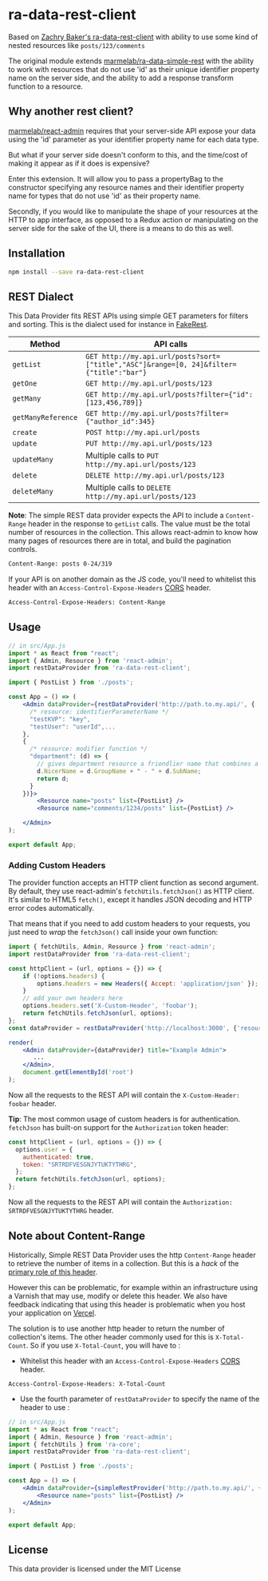 # ra-data-rest-client
Based on [Zachry Baker's ra-data-rest-client](https://github.com/zachrybaker/ra-data-rest-client) with ability to use some kind of nested resources like ```posts/123/comments```

The original module extends [marmelab/ra-data-simple-rest](https://github.com/marmelab/react-admin/tree/master/packages/ra-data-simple-rest) with
the ability to work with resources that do not use 'id' as their unique identifier property name on the server side, and
the ability to add a response transform function to a resource.

## Why another rest client?

[marmelab/react-admin](https://github.com/marmelab/react-admin) requires that your server-side API expose your data using the 'id' parameter as your identifier property name for each data type.

But what if your server side doesn't conform to this, and the time/cost of making it appear as if it does is expensive?

Enter this extension. It will allow you to pass a propertyBag to the constructor specifying any resource names and their identifier property name for types that do not use 'id' as their property name.

Secondly, if you would like to manipulate the shape of your resources at the HTTP to app interface, as opposed to a Redux action or manipulating on the server side for the sake of the UI, there is a means to do this as well.

## Installation

```sh
npm install --save ra-data-rest-client
```

## REST Dialect

This Data Provider fits REST APIs using simple GET parameters for filters and sorting. This is the dialect used for instance in [FakeRest](https://github.com/marmelab/FakeRest).

| Method             | API calls                                                                               |
| ------------------ | --------------------------------------------------------------------------------------- |
| `getList`          | `GET http://my.api.url/posts?sort=["title","ASC"]&range=[0, 24]&filter={"title":"bar"}` |
| `getOne`           | `GET http://my.api.url/posts/123`                                                       |
| `getMany`          | `GET http://my.api.url/posts?filter={"id":[123,456,789]}`                               |
| `getManyReference` | `GET http://my.api.url/posts?filter={"author_id":345}`                                  |
| `create`           | `POST http://my.api.url/posts`                                                          |
| `update`           | `PUT http://my.api.url/posts/123`                                                       |
| `updateMany`       | Multiple calls to `PUT http://my.api.url/posts/123`                                     |
| `delete`           | `DELETE http://my.api.url/posts/123`                                                    |
| `deleteMany`       | Multiple calls to `DELETE http://my.api.url/posts/123`                                  |

**Note**: The simple REST data provider expects the API to include a `Content-Range` header in the response to `getList` calls. The value must be the total number of resources in the collection. This allows react-admin to know how many pages of resources there are in total, and build the pagination controls.

```txt
Content-Range: posts 0-24/319
```

If your API is on another domain as the JS code, you'll need to whitelist this header with an `Access-Control-Expose-Headers` [CORS](https://developer.mozilla.org/en-US/docs/Web/HTTP/Access_control_CORS) header.

```txt
Access-Control-Expose-Headers: Content-Range
```

## Usage

```jsx
// in src/App.js
import * as React from "react";
import { Admin, Resource } from 'react-admin';
import restDataProvider from 'ra-data-rest-client';

import { PostList } from './posts';

const App = () => (
    <Admin dataProvider={restDataProvider('http://path.to.my.api/', {
      /* resource: identifierParameterName */
      "testKVP": "key",
      "testUser": "userId",...
    },
    {
      /* resource: modifier function */
      "department": (d) => {
        // gives department resource a friendlier name that combines a few properties, for the sake of a SelectInput...
        d.NicerName = d.GroupName + " - " + d.SubName;
        return d;
      }
    })}>
        <Resource name="posts" list={PostList} />
        <Resource name="comments/1234/posts" list={PostList} />

    </Admin>
);

export default App;
```

### Adding Custom Headers

The provider function accepts an HTTP client function as second argument. By default, they use react-admin's `fetchUtils.fetchJson()` as HTTP client. It's similar to HTML5 `fetch()`, except it handles JSON decoding and HTTP error codes automatically.

That means that if you need to add custom headers to your requests, you just need to _wrap_ the `fetchJson()` call inside your own function:

```jsx
import { fetchUtils, Admin, Resource } from 'react-admin';
import restDataProvider from 'ra-data-rest-client';

const httpClient = (url, options = {}) => {
    if (!options.headers) {
        options.headers = new Headers({ Accept: 'application/json' });
    }
    // add your own headers here
    options.headers.set('X-Custom-Header', 'foobar');
    return fetchUtils.fetchJson(url, options);
};
const dataProvider = restDataProvider('http://localhost:3000', {'resourceName':'key'...}, httpClient);

render(
    <Admin dataProvider={dataProvider} title="Example Admin">
       ...
    </Admin>,
    document.getElementById('root')
);
```

Now all the requests to the REST API will contain the `X-Custom-Header: foobar` header.

**Tip**: The most common usage of custom headers is for authentication. `fetchJson` has built-on support for the `Authorization` token header:

```js
const httpClient = (url, options = {}) => {
  options.user = {
    authenticated: true,
    token: "SRTRDFVESGNJYTUKTYTHRG",
  };
  return fetchUtils.fetchJson(url, options);
};
```

Now all the requests to the REST API will contain the `Authorization: SRTRDFVESGNJYTUKTYTHRG` header.

## Note about Content-Range

Historically, Simple REST Data Provider uses the http `Content-Range` header to retrieve the number of items in a collection. But this is a _hack_ of the [primary role of this header](https://developer.mozilla.org/en-US/docs/Web/HTTP/Headers/Content-Range).

However this can be problematic, for example within an infrastructure using a Varnish that may use, modify or delete this header. We also have feedback indicating that using this header is problematic when you host your application on [Vercel](https://vercel.com/).

The solution is to use another http header to return the number of collection's items. The other header commonly used for this is `X-Total-Count`. So if you use `X-Total-Count`, you will have to :

- Whitelist this header with an `Access-Control-Expose-Headers` [CORS](https://developer.mozilla.org/en-US/docs/Web/HTTP/Access_control_CORS) header.

```
Access-Control-Expose-Headers: X-Total-Count
```

- Use the fourth parameter of `restDataProvider` to specify the name of the header to use :

```jsx
// in src/App.js
import * as React from "react";
import { Admin, Resource } from 'react-admin';
import { fetchUtils } from 'ra-core';
import restDataProvider from 'ra-data-rest-client';

import { PostList } from './posts';

const App = () => (
    <Admin dataProvider={simpleRestProvider('http://path.to.my.api/', {'resourceName':'key'...}, fetchUtils.fetchJson, 'X-Total-Count')}>
        <Resource name="posts" list={PostList} />
    </Admin>
);

export default App;
```

## License

This data provider is licensed under the MIT License
